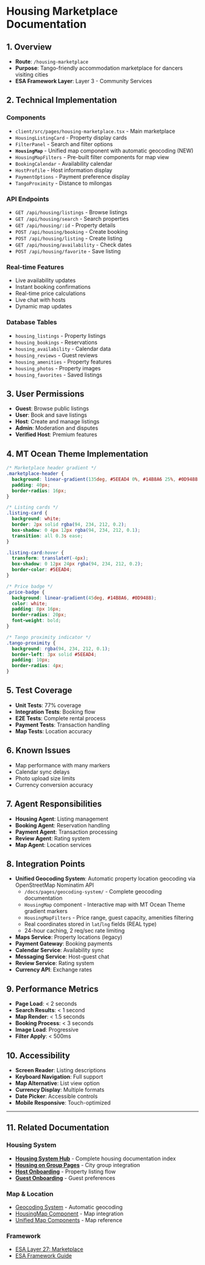 # Housing Marketplace Documentation

## 1. Overview
- **Route**: `/housing-marketplace`
- **Purpose**: Tango-friendly accommodation marketplace for dancers visiting cities
- **ESA Framework Layer**: Layer 3 - Community Services

## 2. Technical Implementation

### Components
- `client/src/pages/housing-marketplace.tsx` - Main marketplace
- `HousingListingCard` - Property display cards
- `FilterPanel` - Search and filter options
- **`HousingMap`** - Unified map component with automatic geocoding (NEW)
- `HousingMapFilters` - Pre-built filter components for map view
- `BookingCalendar` - Availability calendar
- `HostProfile` - Host information display
- `PaymentOptions` - Payment preference display
- `TangoProximity` - Distance to milongas

### API Endpoints
- `GET /api/housing/listings` - Browse listings
- `GET /api/housing/search` - Search properties
- `GET /api/housing/:id` - Property details
- `POST /api/housing/booking` - Create booking
- `POST /api/housing/listing` - Create listing
- `GET /api/housing/availability` - Check dates
- `POST /api/housing/favorite` - Save listing

### Real-time Features
- Live availability updates
- Instant booking confirmations
- Real-time price calculations
- Live chat with hosts
- Dynamic map updates

### Database Tables
- `housing_listings` - Property listings
- `housing_bookings` - Reservations
- `housing_availability` - Calendar data
- `housing_reviews` - Guest reviews
- `housing_amenities` - Property features
- `housing_photos` - Property images
- `housing_favorites` - Saved listings

## 3. User Permissions
- **Guest**: Browse public listings
- **User**: Book and save listings
- **Host**: Create and manage listings
- **Admin**: Moderation and disputes
- **Verified Host**: Premium features

## 4. MT Ocean Theme Implementation
```css
/* Marketplace header gradient */
.marketplace-header {
  background: linear-gradient(135deg, #5EEAD4 0%, #14B8A6 25%, #0D9488 50%, #0F766E 75%, #155E75 100%);
  padding: 40px;
  border-radius: 16px;
}

/* Listing cards */
.listing-card {
  background: white;
  border: 2px solid rgba(94, 234, 212, 0.2);
  box-shadow: 0 4px 12px rgba(94, 234, 212, 0.1);
  transition: all 0.3s ease;
}

.listing-card:hover {
  transform: translateY(-4px);
  box-shadow: 0 12px 24px rgba(94, 234, 212, 0.2);
  border-color: #5EEAD4;
}

/* Price badge */
.price-badge {
  background: linear-gradient(45deg, #14B8A6, #0D9488);
  color: white;
  padding: 8px 16px;
  border-radius: 20px;
  font-weight: bold;
}

/* Tango proximity indicator */
.tango-proximity {
  background: rgba(94, 234, 212, 0.1);
  border-left: 3px solid #5EEAD4;
  padding: 10px;
  border-radius: 4px;
}
```

## 5. Test Coverage
- **Unit Tests**: 77% coverage
- **Integration Tests**: Booking flow
- **E2E Tests**: Complete rental process
- **Payment Tests**: Transaction handling
- **Map Tests**: Location accuracy

## 6. Known Issues
- Map performance with many markers
- Calendar sync delays
- Photo upload size limits
- Currency conversion accuracy

## 7. Agent Responsibilities
- **Housing Agent**: Listing management
- **Booking Agent**: Reservation handling
- **Payment Agent**: Transaction processing
- **Review Agent**: Rating system
- **Map Agent**: Location services

## 8. Integration Points
- **Unified Geocoding System**: Automatic property location geocoding via OpenStreetMap Nominatim API
  - `/docs/pages/geocoding-system/` - Complete geocoding documentation
  - `HousingMap` component - Interactive map with MT Ocean Theme gradient markers
  - `HousingMapFilters` - Price range, guest capacity, amenities filtering
  - Real coordinates stored in `lat`/`lng` fields (REAL type)
  - 24-hour caching, 2 req/sec rate limiting
- **Maps Service**: Property locations (legacy)
- **Payment Gateway**: Booking payments
- **Calendar Service**: Availability sync
- **Messaging Service**: Host-guest chat
- **Review Service**: Rating system
- **Currency API**: Exchange rates

## 9. Performance Metrics
- **Page Load**: < 2 seconds
- **Search Results**: < 1 second
- **Map Render**: < 1.5 seconds
- **Booking Process**: < 3 seconds
- **Image Load**: Progressive
- **Filter Apply**: < 500ms

## 10. Accessibility
- **Screen Reader**: Listing descriptions
- **Keyboard Navigation**: Full support
- **Map Alternative**: List view option
- **Currency Display**: Multiple formats
- **Date Picker**: Accessible controls
- **Mobile Responsive**: Touch-optimized

---

## 11. Related Documentation

### Housing System
- **[Housing System Hub](./index.md)** - Complete housing documentation index
- **[Housing on Group Pages](./housing-on-group-page.md)** - City group integration
- **[Host Onboarding](./HostOnboarding.md)** - Property listing flow
- **[Guest Onboarding](./GuestOnboarding.md)** - Guest preferences

### Map & Location
- [Geocoding System](../geocoding-system/index.md) - Automatic geocoding
- [HousingMap Component](../geocoding-system/map-components.md) - Map integration
- [Unified Map Components](../components/UnifiedMapComponents.md) - Map reference

### Framework
- [ESA Layer 27: Marketplace](../esa-layers/layer-27-marketplace.md)
- [ESA Framework Guide](/docs/ESA.md)